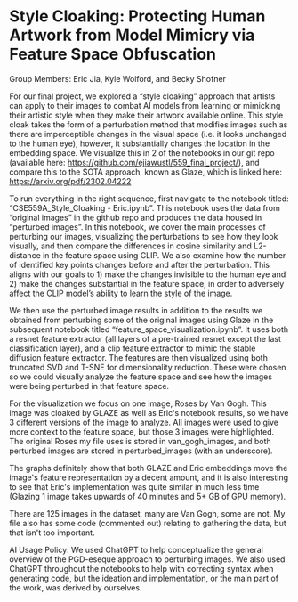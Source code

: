 # Style Cloaking: Protecting Human Artwork from Model Mimicry via Feature Space Obfuscation


Group Members: Eric Jia, Kyle Wolford, and Becky Shofner


For our final project, we explored a “style cloaking” approach that artists can apply to their images to combat AI models from learning or mimicking their artistic style when they make their artwork available online. This style cloak takes the form of a perturbation method that modifies images such as there are imperceptible changes in the visual space (i.e. it looks unchanged to the human eye), however, it substantially changes the location in the embedding space. We visualize this in 2 of the notebooks in our git repo (available here: https://github.com/ejiawustl/559_final_project/), and compare this to the SOTA approach, known as Glaze, which is linked here: https://arxiv.org/pdf/2302.04222 


To run everything in the right sequence, first navigate to the notebook titled: “CSE559A_Style_Cloaking - Eric.ipynb”. This notebook uses the data from “original images” in the github repo and produces the data housed in “perturbed images”. In this notebook, we cover the main processes of perturbing our images, visualizing the perturbations to see how they look visually, and then compare the differences in cosine similarity and L2-distance in the feature space using CLIP. We also examine how the number of identified key points changes before and after the perturbation. This aligns with our goals to 1) make the changes invisible to the human eye and 2) make the changes substantial in the feature space, in order to adversely affect the CLIP model’s ability to learn the style of the image. 


We then use the perturbed image results in addition to the results we obtained from perturbing some of the original images using Glaze in the subsequent notebook titled “feature_space_visualization.ipynb”. It uses both a resnet feature extractor (all layers of a pre-trained resnet except the last classification layer), and a clip feature extractor to mimic the stable diffusion feature extractor. The features are then visualized using both truncated SVD and T-SNE for dimensionality reduction. These were chosen so we could visually analyze the feature space and see how the images were being perturbed in that feature space. 

For the visualization we focus on one image, Roses by Van Gogh. This image was cloaked by GLAZE as well as Eric's notebook results, so we have 3 different versions of the image to analyze. All images were used to give more context to the feature space, but those 3 images were highlighted. The original Roses my file uses is stored in van_gogh_images, and both perturbed images are stored in perturbed_images (with an underscore).

The graphs definitely show that both GLAZE and Eric embeddings move the image's feature representation by a decent amount, and it is also interesting to see that Eric's implementation was quite similar in much less time (Glazing 1 image takes upwards of 40 minutes and 5+ GB of GPU memory). 

 There are 125 images in the dataset, many are Van Gogh, some are not. My file also has some code (commented out) relating to gathering the data, but that isn't too important.



AI Usage Policy:
We used ChatGPT to help conceptualize the general overview of the PGD-eseque approach to perturbing images. We also used ChatGPT throughout the notebooks to help with correcting syntax when generating code, but the ideation and implementation, or the main part of the work, was derived by ourselves. 



